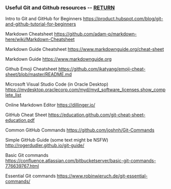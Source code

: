 ### Useful Git and Github resources  -- [RETURN](README.md)

Intro to Git and GitHub for Beginners
https://product.hubspot.com/blog/git-and-github-tutorial-for-beginners

Markdown Cheatsheet
https://github.com/adam-p/markdown-here/wiki/Markdown-Cheatsheet

Markdown Guide Cheatsheet
https://www.markdownguide.org/cheat-sheet

Markdown Guide
https://www.markdownguide.org

Github Emoji Cheatsheet
https://github.com/ikatyang/emoji-cheat-sheet/blob/master/README.md

Microsoft Visual Studio Code (in Oracle Desktop)
https://mydesktop.oraclecorp.com/myd/myd_software_licenses.show_complete_list

Online Markdown Editor
https://dillinger.io/

GitHub Cheat Sheet
https://education.github.com/git-cheat-sheet-education.pdf

Common GitHub Commands
https://github.com/joshnh/Git-Commands

Simple GitHub Guide (some text might be NSFW)
http://rogerdudler.github.io/git-guide/

Basic Git commands
https://confluence.atlassian.com/bitbucketserver/basic-git-commands-776639767.html

Essential Git commands
https://www.robinwieruch.de/git-essential-commands/
